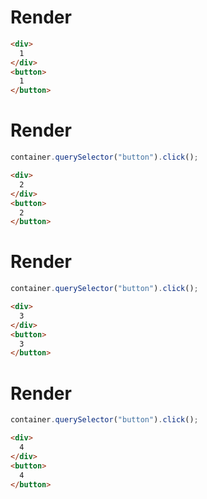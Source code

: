 # Render
```html
<div>
  1
</div>
<button>
  1
</button>
```


# Render
```js
container.querySelector("button").click();
```
```html
<div>
  2
</div>
<button>
  2
</button>
```


# Render
```js
container.querySelector("button").click();
```
```html
<div>
  3
</div>
<button>
  3
</button>
```


# Render
```js
container.querySelector("button").click();
```
```html
<div>
  4
</div>
<button>
  4
</button>
```
